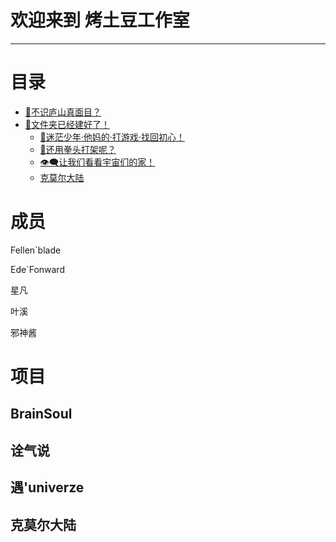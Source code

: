 # 欢迎来到 烤土豆工作室
***************************************
# 目录
- [🤣不识庐山真面目？](#成员)
- [🥲文件夹已经建好了！](#项目)
	- [🧠迷茫少年·他妈的·打游戏·找回初心！](#brainsoul)
	- [👊还用拳头打架呢？](#诠气说)
	- [👁️‍🗨️让我们看看宇宙们的家！](#遇univerze)
	- [克莫尔大陆](#克莫尔大陆)

# 成员

Fellen`blade

Ede`Fonward

星凡

叶溪

邪神酱

# 项目
## BrainSoul
## 诠气说
## 遇'univerze
## 克莫尔大陆

